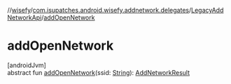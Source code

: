 //[wisefy](../../../index.md)/[com.isupatches.android.wisefy.addnetwork.delegates](../index.md)/[LegacyAddNetworkApi](index.md)/[addOpenNetwork](add-open-network.md)

# addOpenNetwork

[androidJvm]\
abstract fun [addOpenNetwork](add-open-network.md)(ssid: [String](https://kotlinlang.org/api/latest/jvm/stdlib/kotlin/-string/index.html)): [AddNetworkResult](../../com.isupatches.android.wisefy.addnetwork.entities/-add-network-result/index.md)

